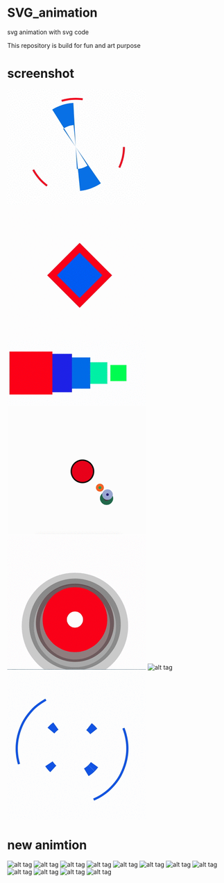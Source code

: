 # SVG_animation
svg animation with svg code

This repository is build for fun and art purpose  
# screenshot

![alt tag](https://github.com/kusha-b-k/SVG_animation/blob/master/output/a.gif)
![alt tag](https://github.com/kusha-b-k/SVG_animation/blob/master/output/b.gif)
![alt tag](https://github.com/kusha-b-k/SVG_animation/blob/master/output/c.gif)
![alt tag](https://github.com/kusha-b-k/SVG_animation/blob/master/output/cc.gif)
![alt tag](https://github.com/kusha-b-k/SVG_animation/blob/master/output/dd.gif)
![alt tag](https://github.com/kusha-b-k/SVG_animation/blob/master/output/ggs.gif)
![alt tag](https://github.com/kusha-b-k/SVG_animation/blob/master/output/kk.gif)

# new animtion

 ![alt tag](https://cdn.rawgit.com/kusha-b-k/SVG_animation/8aa10eba/SVG%20animation/apple_watch.svg)
 ![alt tag](https://cdn.rawgit.com/kusha-b-k/SVG_animation/6934496b/SVG%20animation/dollar.svg)
 ![alt tag](https://cdn.rawgit.com/kusha-b-k/SVG_animation/912aa49a/SVG%20animation/gamil.svg)
 ![alt tag](https://cdn.rawgit.com/kusha-b-k/SVG_animation/912aa49a/SVG%20animation/google.svg)
 ![alt tag](https://cdn.rawgit.com/kusha-b-k/SVG_animation/102915fd/SVG%20animation/tiger_anim.svg)
 ![alt tag](https://cdn.rawgit.com/kusha-b-k/SVG_animation/912aa49a/SVG%20animation/modi.svg)
 ![alt tag](https://cdn.rawgit.com/kusha-b-k/SVG_animation/912aa49a/SVG%20animation/apple%20inc.svg)
 ![alt tag](https://cdn.rawgit.com/kusha-b-k/SVG_animation/912aa49a/SVG%20animation/Target.svg)
 ![alt tag](https://cdn.rawgit.com/kusha-b-k/SVG_animation/912aa49a/SVG%20animation/suse.svg)
 ![alt tag](https://cdn.rawgit.com/kusha-b-k/SVG_animation/ff84c9b9/SVG%20animation/Loading_anim.svg)
 ![alt tag](https://cdn.rawgit.com/kusha-b-k/SVG_animation/222ec6b0/SVG%20animation/India.svg)
 ![alt tag](https://cdn.rawgit.com/kusha-b-k/SVG_animation/1bf0a18e/SVG%20animation/the_cdoe.svg)
  
